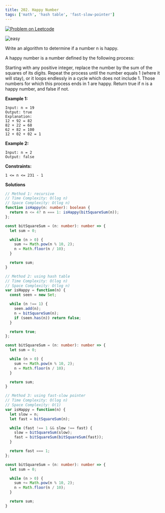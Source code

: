 ```yaml
---
title: 202. Happy Number
tags: ['math', 'hash table', 'fast-slow-pointer']
---
```


[![Problem on Leetcode](https://img.shields.io/badge/leetcode-FFA116)](https://leetcode.com/problems/happy-number/)

![easy](https://img.shields.io/badge/Difficulty-Easy-5BCEFA.svg)<br />
<!-- ![medium](https://img.shields.io/badge/Difficulty-Medium-F5A9B8.svg)<br /> -->
<!-- ![hard](https://img.shields.io/badge/Difficulty-Hard-FFFFFF.svg)<br /> -->

Write an algorithm to determine if a number n is happy.

A happy number is a number defined by the following process:

Starting with any positive integer, replace the number by the sum of the squares of its digits.
Repeat the process until the number equals 1 (where it will stay), or it loops endlessly in a cycle which does not include 1.
Those numbers for which this process ends in 1 are happy.
Return true if n is a happy number, and false if not.



**Example 1:**

```
Input: n = 19
Output: true
Explanation:
12 + 92 = 82
82 + 22 = 68
62 + 82 = 100
12 + 02 + 02 = 1
```

**Example 2:**
```
Input: n = 2
Output: false
```

**Constraints:**
```
1 <= n <= 231 - 1
```

**Solutions**

```ts
// Method 1: recursive
// Time Complexity: O(log n)
// Space Complexity: O(log n)
function isHappy(n: number): boolean {
  return n <= 4? n === 1: isHappy(bitSquareSum(n));
};

const bitSquareSum = (n: number): number => {
  let sum = 0;

  while (n > 0) {
    sum += Math.pow(n % 10, 2);
    n = Math.floor(n / 10);
  }

  return sum;
}
```

```ts
// Method 2: using hash table
// Time Complexity: O(log n)
// Space Complexity: O(log n)
var isHappy = function(n) {
  const seen = new Set;

  while (n !== 1) {
    seen.add(n);
    n = bitSquareSum(n);
    if (seen.has(n)) return false;
  }

  return true;
};

const bitSquareSum = (n: number): number => {
  let sum = 0;

  while (n > 0) {
    sum += Math.pow(n % 10, 2);
    n = Math.floor(n / 10);   
  }

  return sum;
}
```

```ts
// Method 3: using fast-slow pointer
// Time Complexity: O(log n)
// Space Complexity: O(1)
var isHappy = function(n) {
  let slow = n;
  let fast = bitSquareSum(n);

  while (fast !== 1 && slow !== fast) {
    slow = bitSquareSum(slow);
    fast = bitSquareSum(bitSquareSum(fast));
  }

  return fast === 1;
};

const bitSquareSum = (n: number): number => {
  let sum = 0;

  while (n > 0) {
    sum += Math.pow(n % 10, 2);
    n = Math.floor(n / 10);   
  }

  return sum;
}
```